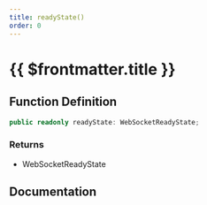```yaml
---
title: readyState()
order: 0
---
```


# {{ $frontmatter.title }}

## Function Definition

```ts
public readonly readyState: WebSocketReadyState;
```

### Returns

* WebSocketReadyState

## Documentation

<!--@include: ./parts/readyState.md-->
